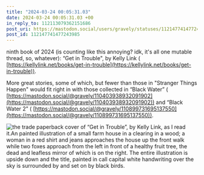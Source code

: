 ```yaml
---
title: "2024-03-24 00:05:31.03"
date: 2024-03-24 00:05:31.03 +00
in_reply_to: 112113079362151686
post_uri: https://mastodon.social/users/gravely/statuses/112147741477243985
post_id: 112147741477243985
---
```

ninth book of 2024 (is counting like this annoying? idk, it's all one mutable thread, so, whatever): “Get in Trouble", by Kelly Link ( [https://kellylink.net/books/get-in-trouble](https://kellylink.net/books/get-in-trouble)).

More great stories, some of which, but fewer than those in "Stranger Things Happen" would fit right in with those collected in “Black Water” ( [https://mastodon.social/@gravely/110403938932091902](https://mastodon.social/@gravely/110403938932091902)) and “Black Water 2” ( [https://mastodon.social/@gravely/110899731695137550](https://mastodon.social/@gravely/110899731695137550)).


![the trade paperback cover of “Get in Trouble”, by Kelly Link, as I read it.An painted illustration of a small farm house in a clearing in a wood; a woman in a red shirt and jeans approaches the house up the front walk while two foxes approach from the left in front of a healthy fruit tree, the dead and leafless mirror of which is on the right. The entire illustration is upside down and the title, painted in call capital white handwriting over the sky is surrounded by and set on by black birds. ](/images/112147741225771522.jpeg)

